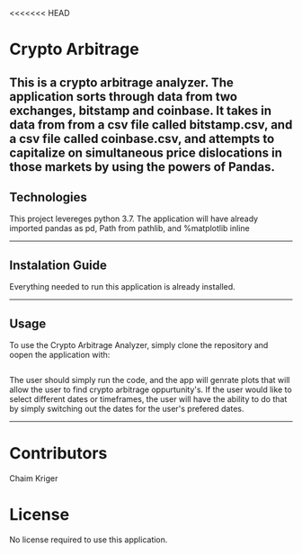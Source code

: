 <<<<<<< HEAD
# Crypto Arbitrage

This is a crypto arbitrage analyzer. The application sorts through data from two exchanges, bitstamp and coinbase. It takes in data from from a csv file called bitstamp.csv, and a csv file called coinbase.csv,  and attempts to capitalize on simultaneous price dislocations in those markets by using the powers of Pandas. 
---

## Technologies

This project levereges python 3.7. The application will have already imported pandas as pd, Path from pathlib, and %matplotlib inline

---

## Instalation Guide

Everything needed to run this application is already installed.

---

## Usage

To use the Crypto Arbitrage Analyzer, simply clone the repository and oopen the application with:

```python
```
The user should simply run the code, and the app will genrate plots that will allow the user to find crypto arbitrage oppurtunity's. If the user would like to select different dates or timeframes, the user will have the ability to do that by simply switching out the dates for the user's prefered dates.

---

# Contributors

Chaim Kriger

# License

No license required to use this application. 
